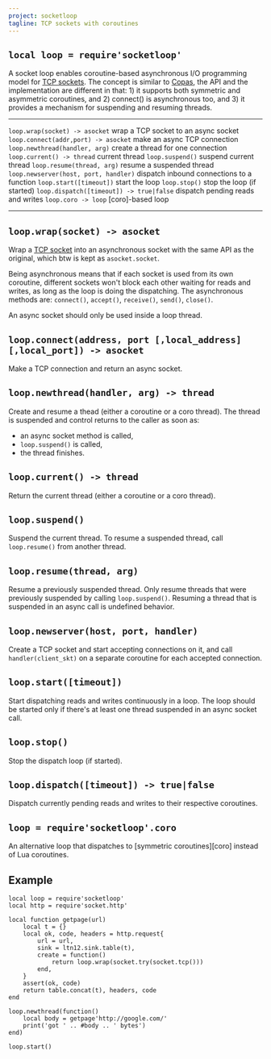 ```yaml
---
project: socketloop
tagline: TCP sockets with coroutines
---
```


## `local loop = require'socketloop'`

A socket loop enables coroutine-based asynchronous I/O programming model for
[TCP sockets][TCP socket]. The concept is similar to [Copas], the API and the
implementation are different in that: 1) it supports both symmetric and
asymmetric coroutines, and 2) connect() is asynchronous too, and 3) it
provides a mechanism for suspending and resuming threads.

[Copas]: http://keplerproject.github.com/copas/

----------------------------------------- ----------------------------------------
`loop.wrap(socket) -> asocket`				wrap a TCP socket to an async socket
`loop.connect(addr,port) -> asocket`		make an async TCP connection
`loop.newthread(handler, arg)`				create a thread for one connection
`loop.current() -> thread`						current thread
`loop.suspend()`									suspend current thread
`loop.resume(thread, arg)`						resume a suspended thread
`loop.newserver(host, port, handler)`		dispatch inbound connections to a function
`loop.start([timeout])`							start the loop
`loop.stop()`										stop the loop (if started)
`loop.dispatch([timeout]) -> true|false`	dispatch pending reads and writes
`loop.coro -> loop`								[coro]-based loop
----------------------------------------- ----------------------------------------

## `loop.wrap(socket) -> asocket`

Wrap a [TCP socket] into an asynchronous socket with the same API
as the original, which btw is kept as `asocket.socket`.

Being asynchronous means that if each socket is used from its own coroutine,
different sockets won't block each other waiting for reads and writes,
as long as the loop is doing the dispatching. The asynchronous methods are:
`connect()`, `accept()`, `receive()`, `send()`, `close()`.

An async socket should only be used inside a loop thread.

## `loop.connect(address, port [,local_address] [,local_port]) -> asocket`

Make a TCP connection and return an async socket.

[TCP socket]: http://w3.impa.br/~diego/software/luasocket/tcp.html

## `loop.newthread(handler, arg) -> thread`

Create and resume a thead (either a coroutine or a coro thread).
The thread is suspended and control returns to the caller as soon as:

  * an async socket method is called,
  * `loop.suspend()` is called,
  * the thread finishes.


## `loop.current() -> thread`

Return the current thread (either a coroutine or a coro thread).

## `loop.suspend()`

Suspend the current thread. To resume a suspended thread,
call `loop.resume()` from another thread.

## `loop.resume(thread, arg)`

Resume a previously suspended thread. Only resume threads that were
previously suspended by calling `loop.suspend()`. Resuming a thread
that is suspended in an async call is undefined behavior.

## `loop.newserver(host, port, handler)`

Create a TCP socket and start accepting connections on it, and call
`handler(client_skt)` on a separate coroutine for each accepted connection.

## `loop.start([timeout])`

Start dispatching reads and writes continuously in a loop.
The loop should be started only if there's at least one thread suspended in
an async socket call.

## `loop.stop()`

Stop the dispatch loop (if started).

## `loop.dispatch([timeout]) -> true|false`

Dispatch currently pending reads and writes to their respective coroutines.

## `loop = require'socketloop'.coro`

An alternative loop that dispatches to [symmetric coroutines][coro] instead
of Lua coroutines.

## Example

~~~{.lua}
local loop = require'socketloop'
local http = require'socket.http'

local function getpage(url)
	local t = {}
	local ok, code, headers = http.request{
		url = url,
		sink = ltn12.sink.table(t),
		create = function()
			return loop.wrap(socket.try(socket.tcp()))
		end,
	}
	assert(ok, code)
	return table.concat(t), headers, code
end

loop.newthread(function()
	local body = getpage'http://google.com/'
	print('got ' .. #body .. ' bytes')
end)

loop.start()
~~~
